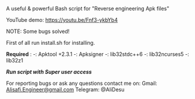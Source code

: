 A useful & powerful Bash script for "Reverse engineering Apk files"

YouTube demo: https://youtu.be/Fnf3-ykbYb4

NOTE: Some bugs solved!

First of all run install.sh for installing.

**Required** :
-: Apktool +2.3.1
-: Apksigner
-: lib32stdc++6
-: lib32ncurses5
-: lib32z1

***Run script with Super user access***

For reporting bugs or ask any questions contact me on:
Gmail: Alisafi.Engineer@gmail.com
Telegram: @AliDesu
